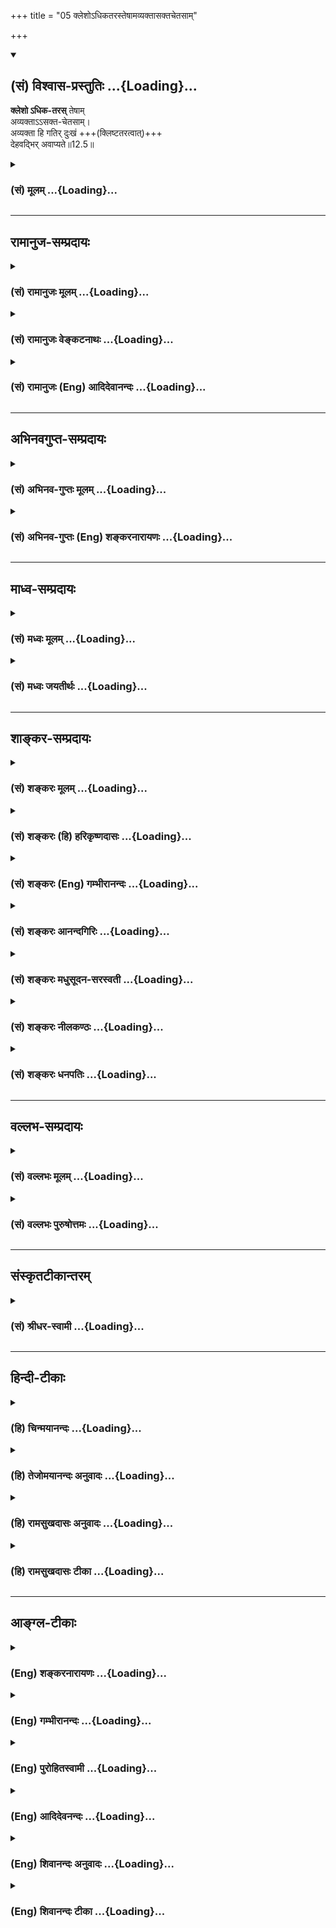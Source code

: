 +++
title = "05 क्लेशोऽधिकतरस्तेषामव्यक्तासक्तचेतसाम्"

+++
<div class="js_include" newlevelforh1="2" title="(सं) विश्वास-प्रस्तुतिः" unfilled url="/purANam_vaiShNavam/mahAbhAratam/06-bhIShma-parva/03-bhagavad-gItA-parva/saMskRtam/vishvAsa-prastutiH/12_bhakti-yogaH/05_klesho-dhikataras.md">
<details open><summary><h2>(सं) विश्वास-प्रस्तुतिः ...{Loading}...</h2></summary>

**क्लेशो ऽधिक-तरस्** तेषाम्  
अव्यक्ताऽऽसक्त-चेतसाम्।  
अव्यक्ता हि गतिर् दुःखं +++(क्लिष्टतरत्वात्)+++  
देहवद्भिर् अवाप्यते॥12.5॥
</details>
</div>
<div class="js_include collapsed" newlevelforh1="3" title="(सं) मूलम्" unfilled url="/purANam_vaiShNavam/mahAbhAratam/06-bhIShma-parva/03-bhagavad-gItA-parva/saMskRtam/mUlam/12_bhakti-yogaH/05_klesho-dhikataras.md">
<details><summary><h3>(सं) मूलम् ...{Loading}...</h3></summary>

क्लेशोऽधिकतरस्तेषामव्यक्तासक्तचेतसाम्।  
अव्यक्ता हि गतिर्दुःखं देहवद्भिरवाप्यते।।12.5।।
</details>
</div>


_________________
## रामानुज-सम्प्रदायः
<div class="js_include collapsed" newlevelforh1="3" title="(सं) रामानुजः मूलम्" unfilled url="/purANam_vaiShNavam/mahAbhAratam/06-bhIShma-parva/03-bhagavad-gItA-parva/saMskRtam/rAmAnujaH/mUlam/12_bhakti-yogaH/05_klesho-dhikataras.md">
<details><summary><h3>(सं) रामानुजः मूलम् ...{Loading}...</h3></summary>

।।12.5।।**तेषाम् अव्यक्तासक्तचेतसां क्लेशः** तु अधिकतरः; **अव्यक्ता हि
गतिः** अव्यक्तविषया मनोवृत्तिः **देहवद्भिः** देहात्माभिमानयुक्तैः दुःखेन
**अवाप्यते** देहवन्तो हि देहम् एव आत्मानं मन्यन्ते। भगवन्तम् उपासीनानां
युक्ततमत्वं सुव्यक्तम् आह --

</details>
</div>
<div class="js_include collapsed" newlevelforh1="3" title="(सं) रामानुजः वेङ्कटनाथः" unfilled url="/purANam_vaiShNavam/mahAbhAratam/06-bhIShma-parva/03-bhagavad-gItA-parva/saMskRtam/rAmAnujaH/venkaTanAthaH/12_bhakti-yogaH/05_klesho-dhikataras.md">
<details><summary><h3>(सं) रामानुजः वेङ्कटनाथः ...{Loading}...</h3></summary>

।। 12.5अक्षरनिष्ठस्यापकर्षमाह -- ये त्वक्षरम् इत्यादिश्लोकत्रयेण।
सर्वप्रकारनिर्देशनिषेधस्य स्ववचनविरोधादिदुष्टत्वाद्यथावस्थितस्वरूपे
निषेध्यतया विवक्षितं निर्देशविशेषं सहेतुकमाहदेहादन्यतयेति। यद्यपि
देहादन्यस्मिन्नपि देहिनि देहद्वारा देवादिशब्दाः प्रवर्तन्ते तथापि
विविच्य निर्देष्टव्ये प्रकृतिसम्बन्धरहिते चापवृक्तात्मस्वरूपे
तावत्तादृशवृत्तिरपि न सम्भवतीत्यभिप्रायः। तत एव देहादन्यतयैवेत्यर्थः।
अत्यन्तानभिव्यक्तत्वविवक्षायांउपासते इति स्ववाक्येनापि विरोध
इत्यभिप्रायेणाह -- चक्षुरादिकरणानभिव्यक्तमिति। सर्वत्रगम् इत्यत्राणुत्व
श्रुतिविरोधपरिहारायाहदेवादिदेहेष्विति। यद्वा निषेध्यस्य चिन्त्यत्वस्य
प्रसङ्गार्थंसर्वत्रगम् इत्युक्तमित्याह -- देवादिदेहेषु वर्तमानमपीति। तेन
तेन रूपेणेति आत्मचिन्ताविधिविरोधाच्चिन्त्यमात्रनिषेधो न शक्यत इति
भावः। तत एव कूटस्थमिति तत्तद्विलक्षणत्वादित्यर्थः। अनेकेषां
सन्तन्यमानानां पुरुषाणां साधारणो हि पूर्वः पुरुषः कूटस्थः अत्र तु
साधारण्यमात्रं लक्ष्यत इत्याहसर्वसाधारणमिति। एतेन
कूटशब्दनिर्दिष्टमायाध्यक्षत्वं वा राशिवत्स्थितत्वं वा वदन्तः
प्रसिद्धार्थपरित्यागादिभिर्निरस्ताः। अतः कूट इव निश्चलं
वृद्धिक्षयादिरहितमित्यप्यत्र मन्दम्। नन्वेकदा सर्वसाधारणत्वमसिद्धं;
कालभेदेन सर्वजातीयशरीरपरिग्रहेऽपि सर्वव्यक्तिपरिग्रहो नास्ति; अतः कथं
सर्वसाधारणत्वमित्यत आहदेवादीति। नह्यसाधारणा देवत्वादय आत्मन्यव्यवधानेन
सम्बध्यन्त इति भावः। उत्क्रान्त्यादिमतो जीवस्य
स्पन्दनिषेधादेरनुपपन्नत्वादत्राचलशब्दविवक्षितमाह -- अपरिणामित्वेनेति।
अनित्यत्वं हि परिणामेन व्याप्तम्। ततश्च व्यापकाभावाद्व्याप्याभावो
विवक्षित इत्यपुनरुक्तिरित्याह -- तत एव ध्रुवमिति। उपासते \[12।2\]
इत्यनेनैव मनोनियमनस्य सिद्धत्वात्तदुपयुक्तबाह्येन्द्रियव्यापारनियमनपरतया
व्याचष्टेसम्यङ्नियम्येति। अहिंसा सत्यमस्तेयं ब्रह्मचर्यपरिग्रहः
\[वि.ध.104।3बृ.ना.31।76\] इत्यादिकमभिप्रेत्योक्तंसर्वत्रेति। शुनि चैव
श्वपाके च पण्डिताः समदर्शिनः \[5।18\] इत्यादिकमभिप्रेत्यआत्मसु
ज्ञानैकाकारतया समबुद्धय इत्युक्तम्। तत एव -- समबुद्धित्वादेव। य
एवमक्षरमुपासते अक्षरशब्दवाच्यं प्रत्यगात्मानं प्राप्यतया निश्चित्य
परमात्मानं तत्प्रापकतयोपासते। तेऽपीति
मद्व्यतिरिक्तप्राप्यान्तरनिश्चयवन्तोऽपीत्यर्थः। मां प्राप्नुवन्त्येव --
विष्णुशक्तिः परा प्रोक्ता \[वि.पु.6।7।61\] इत्युक्तप्रकारेणअविभागेन
दृष्टत्वात् \[ब्र.सू.4।4।3\] इत्यपृथक्सिद्धविशेषणभूतं मुक्तस्वरूपं
मत्समानाकारं प्राप्नुवन्तीत्यर्थ इत्यर्थः। प्रमेयशरीरं साधीयः; यदि
प्रमाणमुपलभामह इत्याशङ्क्य सोपबृंहणश्रुतिमुदाहरतिपरमं साम्यमुपैतीति। ननु
अथ परा यया तदक्षरमधिगम्यते \[मुं.उ.1।1।5\]अक्षरमम्बरान्तधृतेः
\[ब्र.सू.1।3।10\] इत्यादिषु परब्रह्मसाधारणतया प्रयुज्यमानमक्षरपदं कथं
जीवात्मवाचकम् उच्यते अमृताक्षरं हरः \[श्वे.उ.1।10\]कूटस्थोऽक्षर उच्यते
\[15।16\]
इत्यादिषूक्तत्वादित्याहतथाक्षरशब्दनिर्दिष्टादित्यादिना। पञ्चविंशकमव्यक्तं
षड्विंशः पुरुषोत्तमः। एतज्ज्ञात्वा विमुच्यन्ते यतयः शान्तबुद्धयः
\[य.स्मृ.\] इत्युक्तप्रकारेणाव्यक्तजीवात्मासक्तचेतसां क्लेशस्त्वधिकतरः;
मय्यावेशितचेतस्त्वाभावात्। अव्यक्तविषया मनोवृत्तिः
सर्वेन्द्रियोपरतिरूपा। ननु देहवत्त्वं सनकादीनामपि
सम्भवतीत्याशङ्क्यदेहात्माभिमानयुक्तैरित्युक्तम्।  
  

</details>
</div>
<div class="js_include collapsed" newlevelforh1="3" title="(सं) रामानुजः (Eng) आदिदेवानन्दः" unfilled url="/purANam_vaiShNavam/mahAbhAratam/06-bhIShma-parva/03-bhagavad-gItA-parva/saMskRtam/rAmAnujaH/english/AdidevAnandaH/12_bhakti-yogaH/05_klesho-dhikataras.md">
<details><summary><h3>(सं) रामानुजः (Eng) आदिदेवानन्दः ...{Loading}...</h3></summary>

12.3 - 12.5 The individual self meditated upon by those who follow the
path of the 'Aksara' (the Imperishable) is thus described: It cannot be
'defined' in terms indicated by expressions like gods and men etc., for
It is different from the body; It is 'imperceptible' through the senses
such as eyes; It is 'omnipresent and unthinkable,' for though It exists
everywhere in bodies such as those of gods and others, It cannot be
conceived in terms of those bodies, as It is an entity of an altogether
different kind; It is 'common to all beings' i.e., alike in all beings
but different from the bodily forms distinguishing them; It is
'immovable' as It does not move out of Its unie nature, being
unmodifiable, and therefore eternal. Such aspirants are further
described as those who, 'subduing their senses' like the eye from their
natural operations, look upon all beings of different forms as 'eal' by
virtue of their knowledge of the sameness of the nature of the selves as
knowers in all. Therefore they are not given 'to take pleasure in the
misfortune of others,' as such feelings proceed from one's
identification with one's own special bodily form. Those who meditate on
the Imperishable Principle (individual self) in this way, even they come
to Me. It means that they also realise their essential self, which, in
respect of freedom from Samsara, is like My own Self. So Sri Krsna will
declare later on: 'Partaking of My nature' (14.2). Also the Sruti says:
'Untainted, he attains supreme eality' (Mun. U., 3.1.3). Likewise He
will declare the Supreme Brahman as being distinct from the freed self
which is without modification and is denoted by the term 'Imperishable'
(Aksara), and is described as unchanging (Kutastha). 'The Highest Person
is other than this Imperishable' (15.16 - 17). But in the teaching in
Aksara-vidya 'Now that higher science by which that Aksara is known'
(Mun. U., 1.5) the entity that is designated by the term Aksara is
Supreme Brahman Himself; for He is the source of all beings, etc.
Greater is the difficulty of those whose minds are attached to the
unmanifest. The path of the unmanifest is a psychosis of the mind with
the unmanifest as its object. It is accomplished with difficulty by
embodied beings, who have misconceived the body as the self. For,
embodied beings mistake the body for the self. The superiority of those
who adore the Supreme Being is now stated clearly:

</details>
</div>


_________________
## अभिनवगुप्त-सम्प्रदायः
<div class="js_include collapsed" newlevelforh1="3" title="(सं) अभिनव-गुप्तः मूलम्" unfilled url="/purANam_vaiShNavam/mahAbhAratam/06-bhIShma-parva/03-bhagavad-gItA-parva/saMskRtam/abhinava-guptaH/mUlam/12_bhakti-yogaH/05_klesho-dhikataras.md">
<details><summary><h3>(सं) अभिनव-गुप्तः मूलम् ...{Loading}...</h3></summary>

।।12.3 -- 12.5।। येत्वित्यादि अवाप्यते इत्यन्तम्। ये पुनरक्षरं +++(S ये
त्वक्षरम्)+++ ब्रह्म उपास्ते आत्मानं \[ तैरपि \] सर्वत्रगम्
इत्यादिभिर्विशेषणैः आत्मनः सर्वे ईश्वरधर्मा आरोप्यन्ते। अतो ब्रह्मोपासका
अपि मामेव यद्यपि यान्ति तथापि अधिकतरस्तेषां क्लेशः। आत्मनि किल
अपहतपाप्मत्वादिगुणाष्टकारोपं विधाय पश्चात्तमेव उपासते इति स्वतः
सिद्धगुणग्रामगरिमणि ईश्वरे ( ईश्वरेऽपि) अयत्नसाध्ये स्थितेऽपि
द्विगुणमायासं विन्दन्ति।

</details>
</div>
<div class="js_include collapsed" newlevelforh1="3" title="(सं) अभिनव-गुप्तः (Eng) शङ्करनारायणः" unfilled url="/purANam_vaiShNavam/mahAbhAratam/06-bhIShma-parva/03-bhagavad-gItA-parva/saMskRtam/abhinava-guptaH/english/shankaranArAyaNaH/12_bhakti-yogaH/05_klesho-dhikataras.md">
<details><summary><h3>(सं) अभिनव-गुप्तः (Eng) शङ्करनारायणः ...{Loading}...</h3></summary>

12.3-5 Ye tu etc. upto avapyate. On the other hand, those, who
contemplate on the Self as the motionless Brahman - by them also all the
attributes of Absolute Lord are superimposed on the Self - the
attributes that are indicated by the adjectives 'omni-present' etc.
Therefore even the contemplators of the \[attributeless\] Brahman reach
nothing but Me, of course. However, the trouble they undergo, is much
more. For, they \[first\] superimposed on the Self the actonary of
attributes like absence-of-sin etc., and then comtemplate on It. Thus,
while without any effort \[on the part of the contemplator\] the Lord is
readily available with the greatness due to the host of
self-accomplished attributes, these persons undergo two-fold trouble.

</details>
</div>


_________________
## माध्व-सम्प्रदायः
<div class="js_include collapsed" newlevelforh1="3" title="(सं) मध्वः मूलम्" unfilled url="/purANam_vaiShNavam/mahAbhAratam/06-bhIShma-parva/03-bhagavad-gItA-parva/saMskRtam/madhvaH/mUlam/12_bhakti-yogaH/05_klesho-dhikataras.md">
<details><summary><h3>(सं) मध्वः मूलम् ...{Loading}...</h3></summary>

।।12.5।। कथं तर्हि त्वदुपासकानामुत्तमत्वं इत्यत आह -- क्लेश इति। अव्यक्ता
गतिर्दुःखं ह्यवाप्यते। गतिर्मार्गः। अव्यक्तोपासनद्वारको
मत्प्राप्तिमार्गो दुःखमवाप्यत इत्यर्थः।
अतिशयोपासनसर्वेन्द्रियातिनियमनसर्वसमबुद्धिसर्वभूतहितेरतत्वातिसुष्ट्वाचारसम्यग्विष्णुभक्त्यादिसाधनसन्दर्भमृते
नाव्यक्तापरोक्षम्। तदृते च न विष्णुप्रसादः। सत्यपि
तस्मिन्नसम्यग्भगवदुपासनमृते नर्ते च तं मोक्षः; विनाऽव्यक्तोपासनं भवत्येव
भगवदुपासकानां मोक्ष इति क्लेशिष्ठो़ऽयं मार्ग इति भावः।
तथाप्यपरोक्षीकृताव्यक्तानां सुकरं भगवदुपासनमित्येव प्रयोजनम्। तत्रापि
योऽव्यक्तापरोक्षे प्रयासस्तावता प्रयासेन यदि भगवन्तमुपास्ते; ऊनेन वा;
तदा भगवदपरोक्षमेव भवतीति द्वितीयमधिकम्। इन्द्रियसंयमाद्यूनभावे
अत्युपासकस्यापि देवी नातिप्रसादमेति। देवस्तु तानि साधनानि भक्तिमतः
स्वयमेव प्रयत्नेन ददातीति सौकर्यमिति भक्तानां भगवुपासने। इतरत्र च
क्लेशोऽधिकतरः। तदेतत्सर्वं पर्युपासते सन्नियम्याधिकतर इति
परिसन्तरप्शब्दैः प्रतीयते। सामवेदे माधुच्छन्दशाखायां चोक्तम् -- भक्ताश्च
येऽतीव विष्णावतीव जितेन्द्रियाः सम्यगाचारयुक्ताः। उपासते तां समबुद्धयश्च
तेषां देवी दृश्यते नेतरेषाम्। दृष्टा च सा भक्तिमतीव विष्णौ दत्त्वोपास्ते
सर्वविघ्नांश्छिनत्ति। उपास्य तं वासुदेवं विदित्वा ततस्ततः
शान्तिमत्यन्तमेति इति। उक्तं च सामवेदे अयास्यशाखायाम् -- प्रसन्नो भविता
देवः सोऽव्यक्तेन सहैव तु। यावता तत्प्रसादो हि तावतैव न संशयः। न
तत्प्रसादमात्रेण प्रीयते स महेश्वरः। तस्मिन्प्रीते तु सर्वस्य प्रीतिस्त
भवति ध्रुवम्।। यद्यप्युपासनाधिक्यं तथापि गुणदो हि सः। मुक्तिदश्च स एवैको
नाव्यक्तादिस्तु कश्चन इति। ममात्मभावमिच्छन्तो यतन्ते परमात्मने
\[म.भा.12।228।20\] इति मोक्षधर्मे श्रीवचनम्। धर्मनित्ये महाबुद्धौ
ब्रह्मण्ये सत्यवादिनि। प्रश्रिते दानशीले च सदैव निवसाम्यहम्
\[म.भा.12।228।26\] इति च। महतः परं तु ब्रह्मैव। तथा हि भगवता
सयुक्तिकमभिहितम्। वदतीति चेन्न प्राज्ञो हि त्रयाणामेव चैवमुपन्यासः
प्रश्नश्चेत्यादि। तमिति पुल्लिङ्गाच्चैतत्सिद्धिः। महतः परत्वं तु
अव्यक्तपरस्य भवत्येव। तथा चाग्निवेश्यशाखायाम् -- अनाद्यनन्तं महतः परं
ध्रुवम् \[कठो.3।15\] इति। परो हि देवः पुरुहूतो महत्तः इति। न
चाव्यक्तरूपं भगवता निषिद्धं भारतादौ साधितत्वात्।
शरीररूपकविन्यस्तगृहीतेरित्यादौ तु साङ्ख्यप्रसिद्धं,प्रधानं निषिध्य
वैदिकमव्यक्तमेवोक्तम्। तथा च सौकरायणश्रुतिः -- शरीररूपिका अशरीरस्य
विष्णोर्यतः प्रिया सा जगतः प्रसूतिः इति। सुव्रतानां क्षिप्रं महदैश्वर्यं
ददाति देवी न देव इति विशेषः। सुवर्णवर्णां पद्मकरां च देवीं सर्वेश्वरीं
व्याप्तजडां च बुद्ध्वा। सैवेति वै सुव्रतानां तु मासान्महाविभूतिं
श्रीस्तु दद्यान्न देवः इत्यृग्वेदखिलेषु।

</details>
</div>
<div class="js_include collapsed" newlevelforh1="3" title="(सं) मध्वः जयतीर्थः" unfilled url="/purANam_vaiShNavam/mahAbhAratam/06-bhIShma-parva/03-bhagavad-gItA-parva/saMskRtam/madhvaH/jayatIrthaH/12_bhakti-yogaH/05_klesho-dhikataras.md">
<details><summary><h3>(सं) मध्वः जयतीर्थः ...{Loading}...</h3></summary>

।।12.5।। नन्वितरेषां किं फलं इत्यस्य प्रश्नस्यते प्राप्नुवन्ति मामेव
\[12।4\] इत्युत्तरं दत्तम्; तत्किमुत्तरेण इत्यत आह -- **कथमि**ति।
पूर्ववाक्ये पक्षग्रहणमात्रं कृतम्; न तु तत्राभिप्रेतस्य दोषस्य परिहारः।
अतः पूर्वपक्षिणाऽभिप्रायोद्धाटने कृते तत्समाधानमाहेति भावः।
तर्ह्युभयेषां फलसाम्ये। यद्यप्येषा शङ्का पूर्ववाक्ये परिहृता;
पर्यादिपदप्रयोगात्। तथा च वक्ष्यति। तथापि साध्यस्यानुक्तत्वाद्धेतुवचनं
स्वरूपकथनं मन्यमानस्य भवत्येव पुनः शङ्का। उत्तरार्धे पदानां
व्यवहितत्वादन्वयाप्रतीतौ तमाह -- **अव्यक्ते**ति। अनेनदुःखं इत्यस्य
क्रियाविशेषणत्वमुक्तम्। गतिशब्दस्याकर्तरि कारके भावे च प्रयोगादत्र
विवक्षितमर्थमाह -- **गतिरि**ति। गम्यतेऽनेनेति व्युत्पादनादुपायो
गतिरित्यर्थः। ननु मार्गस्याव्यक्तत्वं कथमुच्यते कुतश्च गम्यार्थता
गतिशब्दस्य त्यज्यत इत्यत आह -- **अव्यक्ते**ति। अव्यक्तोपासनं द्वारं
उपायो यस्यासौ तथोक्तः। अव्यक्तोपासनानन्तरभावि,यद्भगवदुपासनं तदेवमुच्यते
अनेनाव्यक्तशब्दस्तदुपासनं लक्षयति। तेन च तद्द्वारकत्वं लक्ष्यते
गम्यार्थतायां च गतिशब्दस्याव्यक्ताख्यं गम्यमित्युक्तं स्यात्। न च
तद्युक्तम्। ते प्राप्नुवन्ति मामेव इति भगवत्प्राप्तेरुक्तत्वादित्युक्तं
भवति। अत्र पूर्वार्धेऽस्य मार्गस्याधिकतरक्लेशवत्त्वं प्रतिज्ञाय
कथमित्यतस्तत्प्रसिद्धमित्युत्तरार्धेनोक्तम्। तत्प्रसिद्धिं विवृणोति --
**अतिशये**ति। षष्ठोक्तप्रकारेण सर्वसमबुद्धिः; ततः किं इत्यत आह -- **तदृते
चे**ति। अयोगव्यवच्छेद एवायमुक्तः; न तु तावन्मात्रेणेत्याह --
**सत्यपी**ति। तस्मिन्नव्यक्तापरोक्ष्ये सति विष्णुप्रसाद इति वर्तते।
ततोऽपि किं इत्यत आह -- **नर्ते चे**ति। तं विष्णुप्रसादम्।
अस्त्वेवमव्यक्तोपासनद्वारकभगवत्प्राप्तिमार्गप्रकारः। तथापि कथमत्राधिकतरः
क्लेश इत्यत आह -- **विने**ति। अव्यक्तोपासनमार्गं अयमव्यक्तोपासनद्वारकः।
एवं तर्हि किमिति प्रवृत्तो येनार्जुनेनाशङ्कितः इत्यत आह -- **तथापी**ति।
एवं तर्हि मार्गयोः साम्यमेव। अनेन प्रयोजनेन क्लेशस्य समाधानादित्यत आह --
**तत्रापी**ति। अव्यक्तोपासनद्वारकेमार्गेऽपि द्वितीयं भगवदुपासने दुःखं
पाक्षिकमेतत्; ऊनेन वेत्युक्तत्वात् इतश्चाव्यक्तोपासनद्वारके मार्गे
भगवदुपासनात्क्लेशोऽधिकतर इत्याह -- **इन्द्रिये**ति। नातिप्रसादमेतीत्यतः
परमेक इति शब्दः। द्वावपि हेतौ प्रकारार्थौ वा। कुतोऽयं भगवतो भावः इत्यत आह
-- **तदेतदि**ति। उपलक्षणमेतत्। सर्वत्र समबुद्धय इत्यादिनेत्यपि
द्रष्टव्यम्; तत्र परीत्यनेनोपासकस्यातिशयः।
समित्यनेनेन्द्रियनियमस्यातिशयः। सर्वत्रेत्यादिना सर्वेत्यादिकम्।
तरपाऽतिसुष्ट्वाचारादिकम्। अव्यक्ता गतिः इत्यनेन तदृते चेत्यादिव्यवधानम्।
मामेवेत्यवधारणेन तथापीत्यादिकं प्राप्नुवन्तीति
स्वातन्त्र्योक्त्येन्द्रियसंयमादिति देवतासहायाभावः। भगवदुपासने
त्वेतदभावो यथा गीतोक्तस्तदुत्तरत्र प्रदर्शयिष्यते।
आगमान्तरसिद्धत्वाच्चायं भवति। भगवदभिप्राय इत्याह -- **सामवेद** इति।
तेषामित्यादिषष्ठी तृतीयार्थे। विदित्वा साक्षात्कृत्य ततो
वेदनात्प्रसन्नात्ततो वासुदेवात्। यावता प्रयासेन
तत्प्रसादोऽव्यक्तप्रसादः। सर्वस्यापीति द्वितीयस्तुशब्दोऽपिशब्दार्थे
आधिक्यशब्देन न्यूनत्वमप्युलक्ष्यते। न्यूनाधिकयोरन्यत्र
प्रत्यवायहेतुत्वात्। नाव्यक्तादेरिति पाठे मध्ये इत्युपस्कारः।
ममोपासनेनात्मभावं कैवल्यं परमात्मने तमुद्दिश्यअस्य वाक्यस्य कथं
प्रकृतोपयोग इत्यत उक्तम् -- **श्रीवचनमि**ति। नित्ये नियते ब्रह्मण्ये
ब्रह्मणि साधौ निवसामि प्रसन्ना भवामीति च श्रीवचनमिति सम्बन्धः। पूर्वं
शङ्काहेतुत्वेन श्रियं वसाना \[ऋक्सं.7।4।4।4\] इत्यादीनि
वाक्यान्युदाहृतानि तेष्विदमेकं नाव्यक्तविषयमिति वस्तुस्थितिमाह --
**महत** इति। अनाद्यनन्तं महतः परं ध्रुवं \[कठो.3।15\] इति
वाक्यप्रतिपाद्यमिति यावत्। अत्राभ्युच्चययुक्तिं चाह -- **तमि**ति।
ननूक्तपरामर्शोपपत्तेरितिपूर्वपक्षेऽपि युक्तिरुक्तेत्यतः
साऽन्यथासिद्धेत्याह -- **महत** इति। तथा चोक्तवक्ष्यमाणबलात्
अव्यक्तात्पुरुषः परः \[कठो.3।11\] इत्युक्तस्यायं परामर्श इति भावः।
श्रुत्यन्तरेणैवं व्याख्यातत्वाच्च एतद्वाक्यं तत्परमित्याह --
**तथाचे**ति। पुरुभिर्हूतः पुरुहूतः। नन्वव्यक्तं नाम तत्त्वमेव नास्तीति
सूत्रकृतोक्तं ततस्तदभिमानिन्यव्यक्ताख्या देवताऽपि नास्ति तत्कथं
तद्विषयतया व्याख्यानं इत्यत आह -- **न चे**ति। तर्हि कथं तत्सूत्रं इत्यत
आह -- **शरीरे**ति। साङ्ख्यप्रसिद्धं प्रधानमिति स्वतन्त्रं मुख्यतः
शब्दवाच्यमित्यर्थः। वैदिकमिति भगवदधीनं तत्सम्बन्धेन शब्दवाच्यमित्यर्थः।
अत्र श्रुतिं चाह **तथा चे**ति। प्राक्
तथाऽप्यपरोक्षीकृताव्यक्तानामित्यादिनैकं प्रयोजनमुक्तम्। अपरं च
सप्रमाणकमाह -- **सुव्रतानामि**ति। बुद्ध्येत्युक्तप्रकारेणोपासीना य इति
शेषः। एतत्प्रयोजनं गीतायां न सूचितमिति न तत्रैवोक्तम्।

</details>
</div>


_________________
## शाङ्कर-सम्प्रदायः
<div class="js_include collapsed" newlevelforh1="3" title="(सं) शङ्करः मूलम्" unfilled url="/purANam_vaiShNavam/mahAbhAratam/06-bhIShma-parva/03-bhagavad-gItA-parva/saMskRtam/shankaraH/mUlam/12_bhakti-yogaH/05_klesho-dhikataras.md">
<details><summary><h3>(सं) शङ्करः मूलम् ...{Loading}...</h3></summary>

।।12.5।। --,**क्लेशः अधिकतरः;** यद्यपि मत्कर्मादिपराणां क्लेशः अधिक एव
क्लेशः अधिकतरस्तु अक्षरात्मनां परमात्मदर्शिनां
देहाभिमानपरित्यागनिमित्तः। **अव्यक्तासक्तचेतसाम्** अव्यक्ते आसक्तं चेतः
येषां ते अव्यक्तासक्तचेतसः **तेषाम्** अव्यक्तासक्तचेतसाम्। **अव्यक्ता
हि** यस्मात् या **गतिः** अक्षरात्मिका **दुःखं** सा **देहवद्भिः**
देहाभिमानवद्भिः **अवाप्यते;** अतः क्लेशः अधिकतरः।। अक्षरोपासकानां यत्
वर्तनम्; तत् उपरिष्टाद्वक्ष्यामः --,

</details>
</div>
<div class="js_include collapsed" newlevelforh1="3" title="(सं) शङ्करः (हि) हरिकृष्णदासः" unfilled url="/purANam_vaiShNavam/mahAbhAratam/06-bhIShma-parva/03-bhagavad-gItA-parva/saMskRtam/shankaraH/hindI/harikRShNadAsaH/12_bhakti-yogaH/05_klesho-dhikataras.md">
<details><summary><h3>(सं) शङ्करः (हि) हरिकृष्णदासः ...{Loading}...</h3></summary>

।।12.5।। किंतु --, ( उनको ) क्लेश अधिकतर होता है। यद्यपि मेरे ही लिये
कर्मादि करनेमें लगे हुए साधकोंको भी बहुत क्लेश होता है; परंतु जिनका
चित्त अव्यक्तमें आसक्त है; उन अक्षरचिन्तक परमार्थदर्शियोंको तो
देहाभिमानका परित्याग करना पड़ता है; इसलिये उन्हें और भी अधिक क्लेश उठाना
पड़ता है। क्योंकि जो अक्षरात्मिका अव्यक्तगति है वह देहाभिमानयुक्त
पुरुषोंको बड़े कष्टसे प्राप्त होती है; अतः उनको अधिकतर क्लेश होता है। उन
अक्षरोपासकोंका जैसा आचारविचारव्यवहार होता है वह आगे ( अद्वेष्टाइत्यादि
श्लोकोंसे बतलायेंगे।

</details>
</div>
<div class="js_include collapsed" newlevelforh1="3" title="(सं) शङ्करः (Eng) गम्भीरानन्दः" unfilled url="/purANam_vaiShNavam/mahAbhAratam/06-bhIShma-parva/03-bhagavad-gItA-parva/saMskRtam/shankaraH/english/gambhIrAnandaH/12_bhakti-yogaH/05_klesho-dhikataras.md">
<details><summary><h3>(सं) शङ्करः (Eng) गम्भीरानन्दः ...{Loading}...</h3></summary>

12.5 Tesam, for them; avyakta-asakta-cetasam, who have their minds
attached to the Unmanifest; klesah,the struggle; is adhika-tarah,
greater. Although the trouble is certainly great for those who are
engaged in works etc. for Me, still owing to the need of giving up
self-identification with the body, it is greater in the case of those
who accept the Immutable as the Self and who kept in view the supreme
Reality. Hi, for; avyakta gatih, the Goal which is the Unmanifest-(the
goal) which stands in the form of the Immutable; that is avapyate,
attained; duhkham, with difficulty; dehavadbhih, by the embodied ones,
by those who identify themselves with the body. Hence the struggle is
greater. We shall speak later of the conduct of those who meditate on
the Unmanifest.

</details>
</div>
<div class="js_include collapsed" newlevelforh1="3" title="(सं) शङ्करः आनन्दगिरिः" unfilled url="/purANam_vaiShNavam/mahAbhAratam/06-bhIShma-parva/03-bhagavad-gItA-parva/saMskRtam/shankaraH/AnandagiriH/12_bhakti-yogaH/05_klesho-dhikataras.md">
<details><summary><h3>(सं) शङ्करः आनन्दगिरिः ...{Loading}...</h3></summary>

।।12.5।। सगुणोपासकेष्वपि कथमित्याह -- **किंत्विति।** अक्षरोपासनस्य
दुष्करत्वादुपासनान्तरस्य सुकरत्वादित्यभिप्रेत्याह -- **क्लेश इति।** अधिक
एवेतरेभ्यो द्वैतदर्शिभ्यः कामिभ्य इति शेषः। तेषां क्लेशस्याधिकतरत्वे
हेतुं मत्वा विशिनष्टि -- **देहेति।** अव्यक्तमत्यन्तसूक्ष्मं
निर्विशेषमक्षरं तस्मिन्नासक्तमभिनिविष्टं चेतो येषां तेषामिति यावत्।
अक्षरोपासकानां क्लेशस्याधिकतरत्वे भगवानेव हेतुमाह -- **अव्यक्तेति।**
दुःखं दुःखेन कृच्छ्रेणेति यावत्; अतो देहाभिमानत्यागादित्यर्थः। ते कथं
वर्तन्ते तत्राह -- **अक्षरेति।**

</details>
</div>
<div class="js_include collapsed" newlevelforh1="3" title="(सं) शङ्करः मधुसूदन-सरस्वती" unfilled url="/purANam_vaiShNavam/mahAbhAratam/06-bhIShma-parva/03-bhagavad-gItA-parva/saMskRtam/shankaraH/madhusUdana-sarasvatI/12_bhakti-yogaH/05_klesho-dhikataras.md">
<details><summary><h3>(सं) शङ्करः मधुसूदन-सरस्वती ...{Loading}...</h3></summary>

।।12.5।। इदानीमेतेभ्यः पूर्वेषामतिशयं दर्शयन्नाह -- क्लेशोऽधिकतर इति।
पूर्वेषामपि विषयेभ्य आहृत्य सगुणे ब्रह्मणि मनआवेशेन सततं
तत्कर्मपरायणत्वे च परश्रद्धोपेतत्वे च क्लेशोऽधिको भवत्येव किंतु
अव्यक्तासक्तचेतसां निर्गुणब्रह्मचिन्तनपराणां तेषां पूर्वोक्तसाधनवतां
क्लेश आयासोऽधिकतरः अतिशयेनाधिकः। अत्र स्वयमेव हेतुमाह भगवान् --
अव्यक्तेति। अव्यक्ता हि गतिः। हि यस्मादक्षरात्मकं गन्तव्यं फलभूतं
ब्रह्म,दुःखं यथा स्यात्तथा कृच्छ्रेण देहवद्भिर्देहमानिभिरवाप्यते
सर्वकर्मसंन्यासं कृत्वा गुरुमुपसृत्य वेदान्तवाक्यानां तेन तेन विचारेण
तत्तद्भ्रमनिराकरणे महान् प्रयासः प्रत्यक्षसिद्धस्ततः
क्लेशोऽधिकतरस्तेषामित्युक्तं। यद्यप्येकमेव फलं तथापि ये दुष्करेणोपायेन
प्राप्नुवन्ति तदपेक्षया सुकरेणोपायेन प्राप्नुवन्तो भवन्ति श्रेष्ठा
इत्यभिप्रायः।

</details>
</div>
<div class="js_include collapsed" newlevelforh1="3" title="(सं) शङ्करः नीलकण्ठः" unfilled url="/purANam_vaiShNavam/mahAbhAratam/06-bhIShma-parva/03-bhagavad-gItA-parva/saMskRtam/shankaraH/nIlakaNThaH/12_bhakti-yogaH/05_klesho-dhikataras.md">
<details><summary><h3>(सं) शङ्करः नीलकण्ठः ...{Loading}...</h3></summary>

।।12.5।। अस्या गतेर्दुष्प्रापत्वमाह -- **क्लेश इति।** यद्यपि
सगुणविदामधिकः क्लेशोऽस्त्येव तथापि ते सालम्बना ध्यायन्ति सोपानारोहक्रमेण
परां काष्ठां प्रविशन्ति। येषां तु निरालम्बं ध्यानमाकाशयुद्धसमं तेषां
निर्विषये चेतःस्थिरीकरणेऽधिकतरः क्लेशोऽस्ति। तत्र क्रमिकध्यानप्रयोगः
शुद्धे चिन्मात्रे विश्वरूपं माययाध्यस्तम्। तत्र च केवलमातिवाहिकं
कृत्स्नं जडमाधिभौतिकमध्यस्तम्। यथोक्तं वसिष्ठेनआतिवाहिक एवायं
त्वादृशैश्चित्तदेहकः। आधिभौतिकया बुद्ध्या गृहीतश्चिरभावनात्।। इति।
अतिक्रम्य पाषाणादीन्वहति इष्टदेशं नयत्यभिमानिनमित्यतिवाहि
सर्वत्राप्रतिहतगतिकं भूतसूक्ष्मं तेन निर्वत्त आतिवाहिकोऽयं कृत्स्नः
प्रपञ्चो यतश्चित्तदेहकः चित्तमेव देहः स्वरूपमस्येति स्वप्नतुल्य एव सन्
चिरभावनात् वज्रपञ्जरवत्काठिन्येनोपेत आधिभौतिकया स्थूलभूतप्रभवया बुद्ध्या
गृहीत इति श्लोकार्थः। एवं च यथा तीव्राभिनिवेशेन निरीक्ष्यमाणो रज्जूरगः
स्वयं शाम्यति तदधिष्ठानभूता रज्जुश्चाविर्भवति तथा वस्तुतश्चिद्रूपायामपि
माधवादिमूर्तौ जाड्यमध्यस्तं तामेवाभिनिवेशेन चिरकालं चर्मचक्षुषैव
पश्यतस्तस्या मूर्तेर्जाड्यं तिरोधीयते चैतन्यमाविर्भवति। अतएव बाणादयः
स्वाराध्यैः सार्धं स्वामिभृत्यन्यायेन व्यवहरन्तीति सर्वत्रोपाख्यायते।
एवमचेतनाया मूर्तेरपि तत्त्वं विश्वरूपमेवेति मूर्तिमेवात्यादरेण
पश्यंस्तस्यास्तत्त्वं विश्वरूपमवगच्छति यदपश्यदर्जुनो वासुदेवदेहे एतदेव
वितर्कजं प्रत्यक्षं प्रकृत्योक्तं भगवता योगभाष्यकारेण बादरायणेनतत्परं
प्रत्यक्षं तच्च श्रुतानुमानयोर्बीजम् इति। स्थूलालम्बनः समाधिर्वितर्कः।
विश्वरूपस्याप्यस्मितामात्रेऽध्यासात्तस्यावलोकनेऽस्मितामात्रमवशिष्यते।
अस्मिताया अपि शुद्धायां चितावध्यस्तत्वात्तस्यामपि समाहिते मनसि सहैव
मनसाऽस्मिता तिरोधीयते शुद्धा चितिरेवावशिष्यते इति। एवं व्यक्तासक्ताः
सोपानारोहक्रमेण परां काष्ठां प्रतिपद्यन्ते। ये तु अव्यक्तासक्ताः
पक्षिवदकस्मादूर्ध्वं पदमारुरुक्षन्ति ते लयेन विक्षेपेण च भृशं बाध्यन्ते।
लयमेव च कदाचित्समाधित्वेनाभ्युपगच्छन्तीति तेषां पराभवसंभावनाप्यस्तीत्यत
उक्तं क्लेशोऽधिकतरस्तेषामव्यक्तासक्तचेतसामिति। हि यस्मादव्यक्ता
निरालंबना गतिः पदप्राप्तिर्देहवद्भिर्देहाभिमानिभिर्दुःखं यथास्यात्तथा
अवाप्यते न तु सा सुखप्राप्येति भावः।

</details>
</div>
<div class="js_include collapsed" newlevelforh1="3" title="(सं) शङ्करः धनपतिः" unfilled url="/purANam_vaiShNavam/mahAbhAratam/06-bhIShma-parva/03-bhagavad-gItA-parva/saMskRtam/shankaraH/dhanapatiH/12_bhakti-yogaH/05_klesho-dhikataras.md">
<details><summary><h3>(सं) शङ्करः धनपतिः ...{Loading}...</h3></summary>

।।12.5।। एवं चेत्तर्हि एतेषां सत्तमतां कुतो न ब्रूषे कुतश्च सगुणोपासकान्
सत्तमानुक्तवानसीत्याशङ्क्य स्वस्वरुपाणां सतां
युक्ततमत्वस्यायुक्ततमव्वस्य वा वक्तव्यत्वात्सगुणोपासने
क्लेशाधिकतराभावच्चेत्याशयेनाह -- क्लेश इति। यद्यपि सगुणोपासकानां
मत्कर्मपरायणतादौ क्लेशोऽधिकोऽस्त्येव तथाप्यक्षरोपासकानां
देहाभिमानपरित्यागनिबन्धोऽधिकतरः क्लेशः अव्यक्ते करणागोचरे
तत्प्राप्त्यर्थमासक्तं चेतश्चित्तं येषां तेषामव्यक्तासक्तचेतसां हि
यस्मादव्यक्ताक्षरात्मिका गतिर्देहवद्भिर्देहाभिमानवद्भिर्दुःखं यथा
स्यात्तथा। अतिकष्टेनेति यावत्। अवाप्यतेऽतः क्लेशोऽधिकतर इत्युक्तम्।

</details>
</div>


_________________
## वल्लभ-सम्प्रदायः
<div class="js_include collapsed" newlevelforh1="3" title="(सं) वल्लभः मूलम्" unfilled url="/purANam_vaiShNavam/mahAbhAratam/06-bhIShma-parva/03-bhagavad-gItA-parva/saMskRtam/vallabhaH/mUlam/12_bhakti-yogaH/05_klesho-dhikataras.md">
<details><summary><h3>(सं) वल्लभः मूलम् ...{Loading}...</h3></summary>

।।12.5।। तेषां तथाऽव्यक्ततया प्राप्तिरेव मत्स्वरूपस्य; न च तदधिगमपूर्वकं
सुखमपीत्याह -- इह क्लेशोऽधिकतरो दुःखमव्यक्ता गतिरिति। तत्रापि
सर्वभूतहिते रता एव तदा तथा मां प्राप्नुवन्ति। अनेन भागवतैकादशस्कन्धे
भक्तस्वरूपनिरूपणे सर्वभूतहिते रतस्य भगवदात्माप्तिरुक्ता; नान्यस्य;
तथेहापीत्युक्तं भवति। ततो देह इव देहवतां मदव्यक्तदेहासक्तचेतसां न
तदन्तस्थितस्यात्मनो मम प्राप्तिः साक्षाद्रसानन्दरूपा; किन्तु
दुःखमव्यक्तगतिरेव स्वरूपसहानिरैक्यं लवणस्य सलिल इवेति भावः। किञ्च
तदुपासनकालेऽपि साधनक्लेशोऽधिकतरः; निर्विशेषे तस्मिन्नभेदेन भावनाया
दुःखसम्भवात्। अतएवोक्तं -- श्रेयस्सृतिं भक्तिमुदस्य ते विभो क्लिशयन्ति
ये केवलबोधलब्धये \[भाग.10।14।14\] इति। ते पुरुषोत्तमस्य भक्तिमुदस्य
केवलस्याक्षरात्मनो बोधलब्ध्यै क्लिश्यन्तीति क्लेशोऽधिकःश्रम एव हि केवलं
इत्याशयेन तरप् च। मद्भजनमार्गे त्वारम्भत एव परमानन्दः अक्षरज्ञानमार्गे
त्वन्तत इत्यपि विशेषः।

</details>
</div>
<div class="js_include collapsed" newlevelforh1="3" title="(सं) वल्लभः पुरुषोत्तमः" unfilled url="/purANam_vaiShNavam/mahAbhAratam/06-bhIShma-parva/03-bhagavad-gItA-parva/saMskRtam/vallabhaH/puruShottamaH/12_bhakti-yogaH/05_klesho-dhikataras.md">
<details><summary><h3>(सं) वल्लभः पुरुषोत्तमः ...{Loading}...</h3></summary>

  
  
।।12.5।। किञ्च मदभिमता भावात्परम्पराप्राप्तावपि तेषां क्लेशः;
अप्रकटरूपासक्तचित्तानां सेवार्थप्रकटितसर्वेन्द्रियवैकल्यात् क्लेशः
अधिकतरो भवति; आसक्तचित्तत्वाद्दर्शनाद्यभिलाषे सति तदभावादाधिक्यं भवति
साधनदशायामपि; अत एवाधिकतरत्वमुक्तम्। फलमपि दुःखेन प्राप्यत इत्याह --
अव्यक्तेति। देहवद्भिः देहात्मसेवमानवद्भिः अव्यक्ता गतिः अव्यक्तनिष्ठा
गतिः दुःखं दुःखेन अवाप्यते प्राप्यते। हीति युक्तत्वाय।
भगवत्सेवैकयोग्यदेहस्य व्यर्थगमनेन सा गतिर्दुःखेनैव प्राप्यते।
प्राप्त्यनन्तरमप्यलौकिकदेहाद्यभावादव्यक्ततया प्रवेशे तदात्मकांशस्य
पूर्वानुभूतलौकिकेन्द्रियरसस्मरणेन जले निमग्नस्य जलपानवद्दुःखं प्राप्यत
इति भावः।  
  

</details>
</div>


_________________
## संस्कृतटीकान्तरम्
<div class="js_include collapsed" newlevelforh1="3" title="(सं) श्रीधर-स्वामी" unfilled url="/purANam_vaiShNavam/mahAbhAratam/06-bhIShma-parva/03-bhagavad-gItA-parva/saMskRtam/shrIdhara-svAmI/12_bhakti-yogaH/05_klesho-dhikataras.md">
<details><summary><h3>(सं) श्रीधर-स्वामी ...{Loading}...</h3></summary>

।।12.5।। ननु च तेऽपि त्वामेव प्राप्नुवन्ति तर्हीतरेषां युक्ततमत्वं कुत
इत्यपेक्षायां क्लेशाक्लेशकृतं विशेषमाह **-- क्लेश इति** **त्रिभिः।**
अव्यक्ते निर्विशेष अक्षर आसक्तं चेतो येषां तेषां क्लेशोऽधिकतरः। हि
यस्मादव्यक्तविषया गतिर्निष्ठा देहाभिमानिभिः दुःखं यथाभवत्येवमवाप्यते।
देहाभिमानिनां नित्यं प्रत्यक्प्रवणत्वस्य दुर्घटत्वादिति भावः।

</details>
</div>


_________________
## हिन्दी-टीकाः
<div class="js_include collapsed" newlevelforh1="3" title="(हि) चिन्मयानन्दः" unfilled url="/purANam_vaiShNavam/mahAbhAratam/06-bhIShma-parva/03-bhagavad-gItA-parva/hindI/chinmayAnandaH/12_bhakti-yogaH/05_klesho-dhikataras.md">
<details><summary><h3>(हि) चिन्मयानन्दः ...{Loading}...</h3></summary>

।।12.5।। सगुण और निर्गुण दोनों के ही उपासकों को एक ही लक्ष्य की प्राप्ति
बताने के पश्चात् भगवान् श्रीकृष्ण दोनों मार्गों की तुलना करने का प्रय़त्न
करते हैं जबकि वास्तव में वे अतुलनीय हैं तथा समान प्रभाव और गुण वाले हैं।
भगवान् कहते हैं; अव्यक्त के उपासकों को सगुणोपासकों की अपेक्षा अधिक कष्ट
होता है। इस कथन को इतना ही और इसी रूप में समझने पर ऐसा प्रतीत होगा कि यह
कथन न केवल सगुणोपासना का समर्थन ही करता है; बल्कि निर्गुणोपासना की
निश्चयात्मक रूप से निन्दा भी करता है। इस प्रकार की त्रुटिपूर्ण और
पथभ्रष्टक व्याख्या गीता को उपनिषत्प्रतिपादित सनातन ज्ञान का खण्डन करने
वाला शास्त्र बना देगी। भक्ति मार्ग के कुछ वाचाल समर्थक ऐसे हैं; जो
श्रद्धालु धर्मप्राण जनता को छलने के लिए इस श्लोकार्थ को ही उद्धृत करते
हैं स्वयं भगवान् ही प्रथम पंक्ति के तात्पर्य को दूसरी पंक्ति में स्पष्ट
करते हैं। अव्यक्त के उपासकों को अधिक क्लेश क्यों होता है भगवान् बताते
हैं कि देहधारियों के द्वारा अव्यक्त की गति कठिनाई से प्राप्त की जाती है।
इस श्लोक में परीक्षणीय शब्द है देहवद्भि अर्थात् देहधारियों के द्वारा।
प्राय इस शब्द का यही वाच्यार्थ स्वीकार किया जाता है। परन्तु यदि हम इस
प्रकार की व्याख्या के दूसरे स्वाभाविक पक्ष को देखें; तो ऐसे अर्थ की
असंगति स्पष्ट हो जायेगी। यदि सभी देहधारी मनुष्य केवल सगुणसाकार की ही
उपासना कर सकते हैं; तो इसका अर्थ यह होगा कि निराकार का ध्यान करना केवल
देहत्याग के बाद ही संभव होगा। इसलिए; श्रीशंकराचार्य इसे स्पष्ट करते हुए
लिखते हैं कि देहवद्भि का अर्थ है देहाभिमानवद्भि अर्थात् देहधारी से
तात्पर्य उन लोगों से है; जिन्हें देहाभिमान बहुत दृढ़ है। जो देह को ही
अपना स्वरूप समझते हैं; वे लोग उनमें आसक्त होकर सदा विषयोपभोग का ही जीवन
जीते हैं। ऐसे विषयासक्त पुरषों के लिए अनन्त निराकार और सर्वव्यापी तत्त्व
का ध्यान करना प्राय असंभव होता है। जिसकी दृष्टि मन्द हो और हाथ काँपते
हों; ऐसे वृद्ध व्यक्ति को सुई में धागा डालने में बड़ी कठिनाई हो सकती है।
इसी प्रकार; जो मन और बुद्धि क्षुब्ध हैं; चंचल और विषयोपभोग में लालायित
रहती है; ऐसे अन्तकरण से युक्त पुरुष समस्त नाम और रूपों के अतीत अनन्त
आत्मवैभव को कदापि प्राप्त नहीं कर सकता। तात्पर्य यह है कि स्वयं
अव्यक्तोपासना में कष्ट नहीं है; वरन् देहाभिमानियों के लिए वह कष्टप्रद
प्रतीत होती है। संक्षेप में बहुसंख्यक साधकों के लिए विश्व में व्यक्त
भगवान् के सगुण साकार रूप का ध्यान करना अधिक सरल और लाभदायक है। यदि
मनुष्य जगत् की सेवा को ही ईश्वर की पूजा समझकर करे; तो शनैशनै उसकी
देहासक्ति तथा विषयोपभोग की तृष्णा समाप्त हो जाती है। और मन इतना शुद्ध और
सूक्ष्म हो जाता है कि फिर वह निराकार; अव्यक्त और अविनाशी तत्त्व का ध्यान
करने में समर्थ हो जाता है। अक्षरोपासकों के जीवनवर्तन के विषय को इसी
अध्याय के अन्तिम भाग में वर्णन किया जायेगा। तथापि अब; सगुण की उपासना
करने वालों के लिए उपयोगी साधनाओं का वर्णन किया जा रहा है

</details>
</div>
<div class="js_include collapsed" newlevelforh1="3" title="(हि) तेजोमयानन्दः अनुवादः" unfilled url="/purANam_vaiShNavam/mahAbhAratam/06-bhIShma-parva/03-bhagavad-gItA-parva/hindI/tejomayAnandaH/anuvAdaH/12_bhakti-yogaH/05_klesho-dhikataras.md">
<details><summary><h3>(हि) तेजोमयानन्दः अनुवादः ...{Loading}...</h3></summary>

।।12.5।। परन्तु उन अव्यक्त में आसक्त हुए चित्त वाले पुरुषों को क्लेश
अधिक होता है, क्योंकि देहधारियों से अव्यक्त की गति कठिनाईपूर्वक प्राप्त
की जाती है।।

</details>
</div>
<div class="js_include collapsed" newlevelforh1="3" title="(हि) रामसुखदासः अनुवादः" unfilled url="/purANam_vaiShNavam/mahAbhAratam/06-bhIShma-parva/03-bhagavad-gItA-parva/hindI/rAmasukhadAsaH/anuvAdaH/12_bhakti-yogaH/05_klesho-dhikataras.md">
<details><summary><h3>(हि) रामसुखदासः अनुवादः ...{Loading}...</h3></summary>

।।12.5।। अव्यक्तमें आसक्त चित्तवाले उन साधकोंको (अपने साधनमें) कष्ट अधिक
होता है; क्योंकि देहाभिमानियोंके द्वारा अव्यक्त-विषयक गति कठिनतासे
प्राप्त की जाती है।

</details>
</div>
<div class="js_include collapsed" newlevelforh1="3" title="(हि) रामसुखदासः टीका" unfilled url="/purANam_vaiShNavam/mahAbhAratam/06-bhIShma-parva/03-bhagavad-gItA-parva/hindI/rAmasukhadAsaH/TIkA/12_bhakti-yogaH/05_klesho-dhikataras.md">
<details><summary><h3>(हि) रामसुखदासः टीका ...{Loading}...</h3></summary>

।।12.5।।***व्याख्या--*'क्लेशोऽधिकतरस्तेषामव्यक्तासक्तचेतसाम्'--**अव्यक्तमें
आसक्त चित्तवाले-- इस विशेषणसे यहाँ उन साधकोंकी बात कही गयी है, जो
निर्गुण-उपासनाको श्रेष्ठ तो मानते हैं, पर जिनका चित्त निर्गुणतत्त्वमें
आविष्ट नहीं हुआ है। तत्त्वमें आविष्ट होनेके लिये साधकमें तीन बातोंकी
आवश्यकता होती है -- रुचि, विश्वास और योग्यता। शास्त्रों और गुरुजनोंके
द्वारा निर्गुण-तत्त्वकी महिमा सुननेसे जिनकी (निराकारमें आसक्त चित्तवाला
होने और निर्गुण-उपासनाको श्रेष्ठ माननेके कारण) उसमें कुछ रुचि तौ पैदा हो
जाती है और वे विश्वासपूर्वक साधन आरम्भ भी कर देते हैं; परन्तु वैराग्यकी
कमी और देहाभिमानके कारण जिनका चित्त तत्त्वमें प्रविष्ट नहीं होता-- ऐसे
साधकोंके लिये यहाँ **'अव्यक्तासक्तचेतसाम्'** पदका प्रयोग हुआ है।

</details>
</div>


_________________
## आङ्ग्ल-टीकाः
<div class="js_include collapsed" newlevelforh1="3" title="(Eng) शङ्करनारायणः" unfilled url="/purANam_vaiShNavam/mahAbhAratam/06-bhIShma-parva/03-bhagavad-gItA-parva/english/shankaranArAyaNaH/12_bhakti-yogaH/05_klesho-dhikataras.md">
<details><summary><h3>(Eng) शङ्करनारायणः ...{Loading}...</h3></summary>

12.5. (But) the trouble is much more for them, who have their mind fixed
on the Unmanifest; for the Unmanifest-goal is attained with difficulty
by men, bearing body.

</details>
</div>
<div class="js_include collapsed" newlevelforh1="3" title="(Eng) गम्भीरानन्दः" unfilled url="/purANam_vaiShNavam/mahAbhAratam/06-bhIShma-parva/03-bhagavad-gItA-parva/english/gambhIrAnandaH/12_bhakti-yogaH/05_klesho-dhikataras.md">
<details><summary><h3>(Eng) गम्भीरानन्दः ...{Loading}...</h3></summary>

12.5 For them who have their minds attached to the Unmanifested the
struggle is greater; for, the Goal which is the Unmanifest is attained
with difficulty by the embodied ones.

</details>
</div>
<div class="js_include collapsed" newlevelforh1="3" title="(Eng) पुरोहितस्वामी" unfilled url="/purANam_vaiShNavam/mahAbhAratam/06-bhIShma-parva/03-bhagavad-gItA-parva/english/purohitasvAmI/12_bhakti-yogaH/05_klesho-dhikataras.md">
<details><summary><h3>(Eng) पुरोहितस्वामी ...{Loading}...</h3></summary>

12.5 But they who thus fix their attention on the Absolute and
Impersonal encounter greater hardships, for it is difficult for those
who possess a body to realise Me as without one.

</details>
</div>
<div class="js_include collapsed" newlevelforh1="3" title="(Eng) आदिदेवनन्दः" unfilled url="/purANam_vaiShNavam/mahAbhAratam/06-bhIShma-parva/03-bhagavad-gItA-parva/english/AdidevanandaH/12_bhakti-yogaH/05_klesho-dhikataras.md">
<details><summary><h3>(Eng) आदिदेवनन्दः ...{Loading}...</h3></summary>

12.5 Greater is the difficulty of those whose minds are thus attached to
the unmanifest. For the way of the unmanifest is hard to reach by
embodied beings.

</details>
</div>
<div class="js_include collapsed" newlevelforh1="3" title="(Eng) शिवानन्दः अनुवादः" unfilled url="/purANam_vaiShNavam/mahAbhAratam/06-bhIShma-parva/03-bhagavad-gItA-parva/english/shivAnandaH/anuvAdaH/12_bhakti-yogaH/05_klesho-dhikataras.md">
<details><summary><h3>(Eng) शिवानन्दः अनुवादः ...{Loading}...</h3></summary>

12.5 Greater is their trouble whose minds are set on the unmanifested;
for the goal; the unmanifested, is very hard for the embodied to reach.

</details>
</div>
<div class="js_include collapsed" newlevelforh1="3" title="(Eng) शिवानन्दः टीका" unfilled url="/purANam_vaiShNavam/mahAbhAratam/06-bhIShma-parva/03-bhagavad-gItA-parva/english/shivAnandaH/TIkA/12_bhakti-yogaH/05_klesho-dhikataras.md">
<details><summary><h3>(Eng) शिवानन्दः टीका ...{Loading}...</h3></summary>

12.5 क्लेशः the trouble; अधिकतरः (is) greater; तेषाम् of those;
अव्यक्तासक्तचेतसाम् whose minds are set on the unmanifested; अव्यक्ता
the unmanifested; हि for; गतिः goal; दुःखम् pain; देहवद्भिः by the
embodied; अवाप्यते is reached.Commentary Worshippers of the Saguna
(alified) and the Nirguna (unalified) Brahman reach the same goal. But
the latter path is very hard and arduous; because the aspirant has to
give up attachment to the body from the very beginning of his spiritual
practice.The embodied Those who identify themselves with their bodies.
Identification with the body is Dehabhimana. The imperishable Brahman is
very hard to reach for those who are attached to their bodies. Further;
it is extremely difficult to fix the resltess mind on the formless and
attributeless Brahman. Contemplation on the imperishable; attributeless
Brahman demands a very sharp; onepointed and subtle intellect. The
Upanishad says Drisyate tu agraya buddhya sukshmaya sukshmadarsibhih --
It is seen by subtle seers through their subtle intellect.He who
meditates on the unmanifested should possess the four means. Then he
will have to approach a Guru who is well versed in the scriptures and
who is also established in Brahman. He will have to hear the Truth from
him; then reflect and meditate on It.He who realises the Nirguna
(attributeless) Brahman attains eternal bliss or Selfrealisation or
Kaivalya (Moksha) which is preceded by the destruction of ignorance with
its effects. He who realises the Saguna Brahman (Brahman with
attributes) goes to Brahmaloka and enjoys all the wealth and powers of
the Lord. He then gets initiation into the mysteries of the Absolute
from Hiranyagarbha and without any effort and without the practice of
hearing; reflection and meditation attains; through the grace of the
Lord alone; the same state as attained by those who have realised the
Nirguna Brahman. Through the knowledge of the Self; ignorance and its
effects,are destroyed in the case of the worshippers of the Saguna
Brahman also.

</details>
</div>

